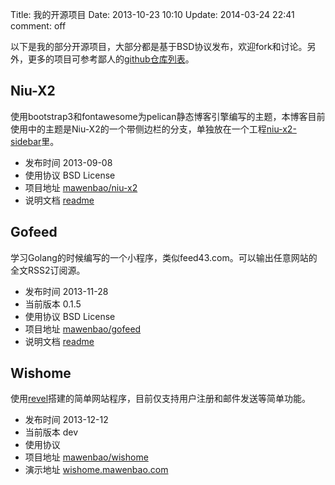 Title: 我的开源项目
Date: 2013-10-23 10:10
Update: 2014-03-24 22:41
comment: off

[1]: https://github.com/mawenbao/niu-x2 "github repo for niu-x2"
[2]: /code/niu-x2-readme.html "readme for niu-x2"
[3]: https://github.com/mawenbao/gofeed "github repo for gofeed"
[4]: /code/gofeed-readme.html "readme for gofeed"
[5]: https://github.com/mawenbao/host-backup "github repo for host-backup"
[6]: /code/host_backup.html "readme for host-backup"
[7]: https://github.com/mawenbao?tab=repositories "my github repositories"
[8]: https://github.com/mawenbao/niu-x2-sidebar "github repo for niu-x2-sidebar"
[9]: https://github.com/revel/revel "revel web framework"
[10]: https://github.com/mawenbao/wishome "wishome web app"
[11]: http://wishome.mawenbao.com "wishome live demo"

以下是我的部分开源项目，大部分都是基于BSD协议发布，欢迎fork和讨论。另外，更多的项目可参考鄙人的[github仓库列表][7]。

## Niu-X2

使用bootstrap3和fontawesome为pelican静态博客引擎编写的主题，本博客目前使用中的主题是Niu-X2的一个带侧边栏的分支，单独放在一个工程[niu-x2-sidebar][8]里。

*  发布时间 2013-09-08
*  使用协议 BSD License
*  项目地址 [mawenbao/niu-x2][1]
*  说明文档 [readme][2]

## Gofeed

学习Golang的时候编写的一个小程序，类似feed43.com。可以输出任意网站的全文RSS2订阅源。

*  发布时间 2013-11-28
*  当前版本 0.1.5
*  使用协议 BSD License
*  项目地址 [mawenbao/gofeed][3]
*  说明文档 [readme][4]

## Wishome

使用[revel][9]搭建的简单网站程序，目前仅支持用户注册和邮件发送等简单功能。

*  发布时间 2013-12-12
*  当前版本 dev
*  使用协议
*  项目地址 [mawenbao/wishome][10]
*  演示地址 [wishome.mawenbao.com][11]

